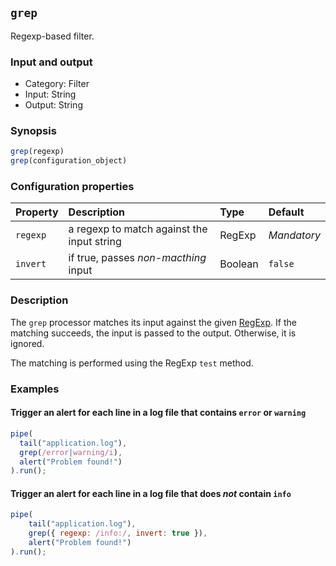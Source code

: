 ## `grep`

Regexp-based filter.

### Input and output

* Category: Filter
* Input: String
* Output: String

### Synopsis

```js
grep(regexp)
grep(configuration_object)
```

### Configuration properties

| Property | Description | Type | Default |
| :--- | :--- | :--- | :--- |
| `regexp` | a regexp to match against the input string | RegExp | *Mandatory* | 
| `invert` | if true, passes *non-macthing* input | Boolean | `false` |

### Description

The `grep` processor matches its input against the given 
[RegExp](https://developer.mozilla.org/en-US/docs/Web/JavaScript/Reference/Global_Objects/RegExp). If the matching 
succeeds, the input is passed to the output. Otherwise, it is ignored.

The matching is performed using the RegExp `test` method.

### Examples

#### Trigger an alert for each line in a log file that contains `error` or `warning`

```js
pipe(
  tail("application.log"), 
  grep(/error|warning/i), 
  alert("Problem found!")
).run();
```

#### Trigger an alert for each line in a log file that does *not* contain `info`

```js
pipe(
	tail("application.log"), 
	grep({ regexp: /info:/, invert: true }), 
	alert("Problem found!")
).run();
```
